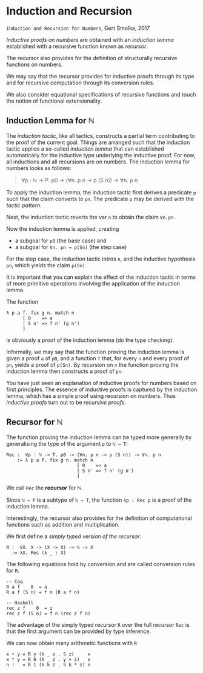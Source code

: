 # Induction and Recursion

`Induction and Recursion for Numbers`, Gert Smolka, 2017

*Inductive proofs on numbers* are obtained with an *induction lemma* 
established with a recursive function known as *recursor*.

The recursor also provides for 
  the definition 
    of structurally recursive 
      functions on numbers.

We may say that 
  the recursor provides
for inductive proofs 
  through its type and 
for recursive computation 
  through its conversion rules.

We also consider 
  equational specifications of recursive functions 
and touch the notion of 
  functional extensionality.

## Induction Lemma for ℕ

The *induction tactic*, like all tactics, constructs a partial term contributing to the proof of the current goal. Things are arranged such that the induction tactic applies a so-called *induction lemma* that can established automatically for the inductive type underlying the inductive proof. For now, all inductions and all recursions are on numbers. The induction lemma for numbers looks as follows:

>∀p : ℕ → P. p0 → (∀n. p n → p (S n)) → ∀n. p n

To apply the induction lemma, 
the induction tactic 
first derives a predicate `p` 
such that the claim converts to `pn`. 
The predicate `p` may be derived 
with the *tactic pattern*.

Next, the induction tactic 
reverts the var `n` 
to obtain the claim `∀n.pn`.

Now the induction lemma is applied, creating
- a subgoal for `p0` (the base case) and
- a subgoal for `∀n. pn → p(Sn)` (the step case)

For the step case, 
the induction tactic intros `n`, and 
the inductive hypothesis `pn`, 
which yields the claim `p(Sn)`

It is important that you can explain the effect of the induction tactic in terms of more primitive operations involving the application of the induction lemma.

The function

```coq hs
λ p a f. fix g n. match n
      [ 0    => a
      | S n' => f n' (g n')
      ]
```

is obviously a proof of the induction lemma (do the type checking). 

Informally, we may say that the function proving the induction lemma is given a proof `a` of `p0`, and a function `f` that, for every `n` and every proof of `pn`, yields a proof of `p(Sn)`. By recursion on `n` the function proving the induction lemma then constructs a proof of `pn`.

You have just seen an explanation of inductive proofs for numbers based on first principles. The essence of inductive proofs is captured by the induction lemma, which has a simple proof using recursion on numbers. Thus *inductive proofs* turn out to be *recursive proofs*.


## Recursor for ℕ

The function proving the induction lemma can be typed more generally by generalising the type of the argument `p` to `ℕ → T`:

```coq hs
Rec :  ∀p : ℕ -> T. p0 -> (∀n. p n -> p (S n)) -> ∀n. p n
    := λ p a f. fix g n. match n
                          [ 0    => a
                          | S n' => f n' (g n')
                          ]
```

We call `Rec` the **recursor** for ℕ. 

Since `ℕ → P` is a subtype of `ℕ → T`, 
the function `λp : Rec p` is 
a proof of the induction lemma.

Interestingly, the recursor also provides 
for the definition of computational functions 
such as addition and multiplication.

We first define a *simply typed version of the recursor*:

```coq hs
R :  ∀X. X -> (X -> X) -> ℕ -> X
  := λX. Rec (λ _ : X)
```

The following equations hold by conversion 
and are called conversion rules for `R`:

```coq hs
-- Coq
R a f    0  = a
R a f (S n) = f n (R a f n)

-- Haskell
rec z f    0  = z
rec z f (S n) = f n (rec z f n)
```

The advantage of the simply typed recursor `R` over the full recursor `Rec` is that the first argument can be provided by type inference. 

We can now obtain many arithmetic functions with `R`

```coq hs
x + y = R y (λ _ z . S z)     x
x * y = R 0 (λ _ z . y + z)   x
n !   = R 1 (λ k z . S k * z) n
```

